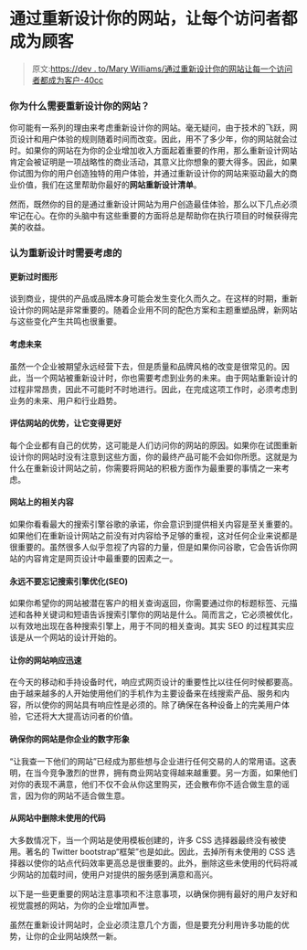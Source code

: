 # 通过重新设计你的网站，让每个访问者都成为顾客

> 原文:[https://dev . to/Mary Williams/通过重新设计你的网站让每一个访问者都成为客户-40cc](https://dev.to/marywilliams/make-every-visitor-into-customer-by-redesigning-your-website-40cc)

### **你为什么需要重新设计你的网站？**

你可能有一系列的理由来考虑重新设计你的网站。毫无疑问，由于技术的飞跃，网页设计和用户体验的规则随着时间而改变。因此，用不了多少年，你的网站就会过时。如果你的网站在为你的企业增加收入方面起着重要的作用，那么重新设计网站肯定会被证明是一项战略性的商业活动，其意义比你想象的要大得多。因此，如果你试图为你的用户创造独特的用户体验，并通过重新设计你的网站来驱动最大的商业价值，我们在这里帮助你最好的**网站重新设计清单**。

然而，既然你的目的是通过重新设计网站为用户创造最佳体验，那么以下几点必须牢记在心。在你的头脑中有这些重要的方面将总是帮助你在执行项目的时候获得完美的收益。

### **认为重新设计时需要考虑的**

#### 更新过时图形

谈到商业，提供的产品或品牌本身可能会发生变化久而久之。在这样的时期，重新设计你的网站是非常重要的。随着企业用不同的配色方案和主题重塑品牌，新网站与这些变化产生共鸣也很重要。

#### 考虑未来

虽然一个企业被期望永远经营下去，但是质量和品牌风格的改变是很常见的。因此，当一个网站被重新设计时，你也需要考虑到业务的未来。由于网站重新设计的过程非常昂贵，因此不可能时不时地进行。因此，在完成这项工作时，必须考虑到业务的未来、用户和行业趋势。

#### 评估网站的优势，让它变得更好

每个企业都有自己的优势，这可能是人们访问你的网站的原因。如果你在试图重新设计你的网站时没有注意到这些方面，你的最终产品可能不会如你所愿。这就是为什么在重新设计网站之前，你需要将网站的积极方面作为最重要的事情之一来考虑。

#### 网站上的相关内容

如果你看看最大的搜索引擎谷歌的承诺，你会意识到提供相关内容是至关重要的。如果他们在重新设计网站之前没有对内容给予足够的重视，这对任何企业来说都是很重要的。虽然很多人似乎忽视了内容的力量，但是如果你问谷歌，它会告诉你网站的内容肯定是网页设计中最重要的因素之一。

#### 永远不要忘记搜索引擎优化(SEO)

如果你希望你的网站被潜在客户的相关查询返回，你需要通过你的标题标签、元描述和各种关键词和短语告诉搜索引擎你的网站是什么。简而言之，它必须被优化，以有效地出现在各种搜索引擎上，用于不同的相关查询。其实 SEO 的过程其实应该是从一个网站的设计开始的。

#### 让你的网站响应迅速

在今天的移动和手持设备时代，响应式网页设计的重要性比以往任何时候都要高。由于越来越多的人开始使用他们的手机作为主要设备来在线搜索产品、服务和内容，所以使你的网站具有响应性是必须的。除了确保在各种设备上的完美用户体验，它还将大大提高访问者的价值。

#### 确保你的网站是你企业的数字形象

“让我查一下他们的网站”已经成为那些想与企业进行任何交易的人的常用语。这表明，在当今竞争激烈的世界，拥有商业网站变得越来越重要。另一方面，如果他们对你的表现不满意，他们不仅不会从你这里购买，还会散布你不适合做生意的谣言，因为你的网站不适合做生意。

#### 从网站中删除未使用的代码

大多数情况下，当一个网站是使用模板创建的，许多 CSS 选择器最终没有被使用。著名的 Twitter bootstrap“框架”也是如此。因此，去掉所有未使用的 CSS 选择器以使你的站点代码效率更高总是很重要的。此外，删除这些未使用的代码将减少网站的加载时间，使用户对提供的服务感到满意和高兴。

以下是一些更重要的网站注意事项和不注意事项，以确保你拥有最好的用户友好和视觉震撼的网站，为你的企业增加声誉。

虽然在重新设计网站时，企业必须注意几个方面，但是要充分利用许多功能的优势，让你的企业网站焕然一新。
